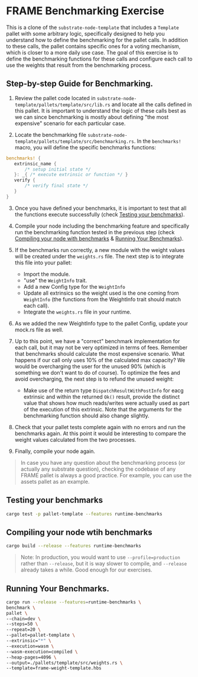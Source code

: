 # FRAME Benchmarking Exercise

This is a clone of the `substrate-node-template` that includes a `Template` pallet with some arbitrary logic, specifically designed to help you understand how to define the benchmarking for the pallet calls. In addition to these calls, the pallet contains specific ones for a voting mechanism, which is closer to a more daily use case. The goal of this exercise is to define the benchmarking functions for these calls and configure each call to use the weights that result from the benchmarking process.

## Step-by-step Guide for Benchmarking.

1. Review the pallet code located in `substrate-node-template/pallets/template/src/lib.rs` and locate all the calls defined in this pallet. It is important to understand the logic of these calls best as we can since benchmarking is mostly about defining "the most expensive" scenario for each particular case.

2. Locate the benchmarking file `substrate-node-template/pallets/template/src/benchmarking.rs`. In the `benchmarks!` macro, you will define the specific benchmarks functions:

```rust
benchmarks! {
   extrinsic_name {
       /* setup initial state */
   }: _{ /* execute extrinsic or function */ }
   verify {
       /* verify final state */
   }
}
```

3. Once you have defined your benchmarks, it is important to test that all the functions execute successfully (check [Testing your benchmarks](#testing)).

4. Compile your node including the benchmarking feature and specifically run the benchmarking function tested in the previous step (check [Compiling your node with benchmarks](#compile) & [Running Your Benchmarks](#running)).

5. If the benchmarks run correctly, a new module with the weight values will be created under the `weights.rs` file. The next step is to integrate this file into your pallet:

   - Import the module.
   - "use" the `WeightInfo` trait.
   - Add a new Config type for the `WeightInfo`
   - Update all extrinsics so the weight used is the one coming from `WeightInfo` (the functions from the WeightInfo trait should match each call).
   - Integrate the `weights.rs` file in your runtime.

6. As we added the new WeightInfo type to the pallet Config, update your mock.rs file as well.

7. Up to this point, we have a "correct" benchmark implementation for each call, but it may not be very optimized in terms of fees. Remember that benchmarks should calculate the most expensive scenario. What happens if our call only uses 10% of the calculated max capacity? We would be overcharging the user for the unused 90% (which is something we don't want to do of course). To optimize the fees and avoid overcharging, the next step is to refund the unused weight:

   - Make use of the return type `DispatchResultWithPostInfo` for eacg extrinsic and within the returned `Ok()` result, provide the distinct value that shows how much reads/writes were actually used as part of the execution of this extrinsic. Note that the arguments for the benchmarking function should also change slightly.

8. Check that your pallet tests complete again with no errors and run the benchmarks again. At this point it would be interesting to compare the weight values calculated from the two processes.

9. Finally, compile your node again.

> In case you have any question about the benchmarking process (or actually any substrate question), checking the codebase of any FRAME pallet is always a good practice. For example, you can use the assets pallet as an example.

## <a name="testing">Testing your benchmarks</a>

```bash
cargo test -p pallet-template --features runtime-benchmarks
```

## <a name="compiling">Compiling your node wtih benchmarks</a>

```bash
cargo build --release --features runtime-benchmarks
```

> Note: In production, you would want to use `--profile=production` rather than `--release`, but it is way slower to compile, and `--release` already takes a while. Good enough for our exercises.

## <a name="running">Running Your Benchmarks.</a>

```bash
cargo run --release --features=runtime-benchmarks \
benchmark \
pallet \
--chain=dev \
--steps=50 \
--repeat=20 \
--pallet=pallet-template \
--extrinsic="*" \
--execution=wasm \
--wasm-execution=compiled \
--heap-pages=4096 \
--output=./pallets/template/src/weights.rs \
--template=frame-weight-template.hbs
```
